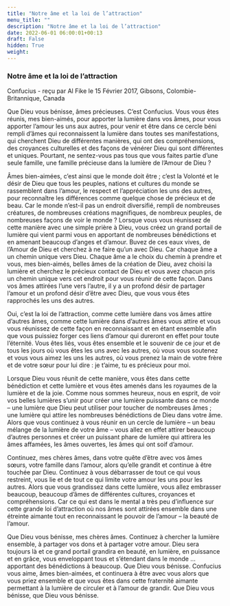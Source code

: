 ```yaml
---
title: "Notre âme et la loi de l’attraction"
menu_title: ""
description: "Notre âme et la loi de l’attraction"
date: 2022-06-01 06:00:01+00:13
draft: False
hidden: True
weight:
---
```

### Notre âme et la loi de l’attraction

Confucius - reçu par Al Fike le 15 Février 2017, Gibsons, Colombie-Britannique, Canada

Que Dieu vous bénisse, âmes précieuses. C’est Confucius. Vous vous êtes réunis, mes bien-aimés, pour apporter la lumière dans vos âmes, pour vous apporter l’amour les uns aux autres, pour venir et être dans ce cercle béni rempli d’âmes qui reconnaissent la lumière dans toutes ses manifestations, qui cherchent Dieu de différentes manières, qui ont des compréhensions, des croyances culturelles et des façons de vénérer Dieu qui sont différentes et uniques. Pourtant, ne sentez-vous pas tous que vous faites partie d’une seule famille, une famille précieuse dans la lumière de l’Amour de Dieu ?

Âmes bien-aimées, c’est ainsi que le monde doit être ; c’est la Volonté et le désir de Dieu que tous les peuples, nations et cultures du monde se rassemblent dans l’amour, le respect et l’appréciation les uns des autres, pour reconnaître les différences comme quelque chose de précieux et de beau. Car le monde n’est-il pas un endroit diversifié, rempli de nombreuses créatures, de nombreuses créations magnifiques, de nombreux peuples, de nombreuses façons de voir le monde ? Lorsque vous vous réunissez de cette manière avec une simple prière à Dieu, vous créez un grand portail de lumière qui vient parmi vous en apportant de nombreuses bénédictions et en amenant beaucoup d’anges et d’amour. Buvez de ces eaux vives, de l’Amour de Dieu et cherchez à ne faire qu’un avec Dieu. Car chaque âme a un chemin unique vers Dieu. Chaque âme a le choix du chemin à prendre et vous, mes bien-aimés, belles âmes de la création de Dieu, avez choisi la lumière et cherchez le précieux contact de Dieu et vous avez chacun pris un chemin unique vers cet endroit pour vous réunir de cette façon. Dans vos âmes attirées l’une vers l’autre, il y a un profond désir de partager l’amour et un profond désir d’être avec Dieu, que vous vous êtes rapprochés les uns des autres.

Oui, c’est la loi de l’attraction, comme cette lumière dans vos âmes attire d’autres âmes, comme cette lumière dans d’autres âmes vous attire et vous vous réunissez de cette façon en reconnaissant et en étant ensemble afin que vous puissiez forger ces liens d’amour qui dureront en effet pour toute l’éternité. Vous êtes liés, vous êtes ensemble et le souvenir de ce jour et de tous les jours où vous êtes les uns avec les autres, où vous vous soutenez et vous vous aimez les uns les autres, où vous prenez la main de votre frère et de votre sœur pour lui dire : je t’aime, tu es précieux pour moi.

Lorsque Dieu vous réunit de cette manière, vous êtes dans cette bénédiction et cette lumière et vous êtes amenés dans les royaumes de la lumière et de la joie. Comme nous sommes heureux, nous en esprit, de voir vos belles lumières s’unir pour créer une lumière puissante dans ce monde – une lumière que Dieu peut utiliser pour toucher de nombreuses âmes ; une lumière qui attire les nombreuses bénédictions de Dieu dans votre âme. Alors que vous continuez à vous réunir en un cercle de lumière – un beau mélange de la lumière de votre âme – vous allez en effet attirer beaucoup d’autres personnes et créer un puissant phare de lumière qui attirera les âmes affamées, les âmes ouvertes, les âmes qui ont soif d’amour.

Continuez, mes chères âmes, dans votre quête d’être avec vos âmes sœurs, votre famille dans l’amour, alors qu’elle grandit et continue à être touchée par Dieu. Continuez à vous débarrasser de tout ce qui vous restreint, vous lie et de tout ce qui limite votre amour les uns pour les autres. Alors que vous grandissez dans cette lumière, vous allez embrasser beaucoup, beaucoup d’âmes de différentes cultures, croyances et compréhensions. Car ce qui est dans le mental a très peu d’influence sur cette grande loi d’attraction où nos âmes sont attirées ensemble dans une étreinte aimante tout en reconnaissant le pouvoir de l’amour – la beauté de l’amour.

Que Dieu vous bénisse, mes chères âmes. Continuez à chercher la lumière ensemble, à partager vos dons et à partager votre amour. Dieu sera toujours là et ce grand portail grandira en beauté, en lumière, en puissance et en grâce, vous enveloppant tous et s’étendant dans le monde … apportant des bénédictions à beaucoup. Que Dieu vous bénisse. Confucius vous aime, âmes bien-aimées, et continuera à être avec vous alors que vous priez ensemble et que vous êtes dans cette fraternité aimante permettant à la lumière de circuler et à l’amour de grandir. Que Dieu vous bénisse, que Dieu vous bénisse.



